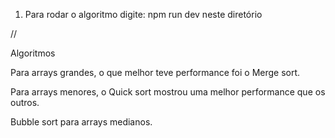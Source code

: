 1. Para rodar o algoritmo digite: npm run dev neste diretório

//

Algoritmos

Para arrays grandes, o que melhor teve performance foi o Merge sort.

Para arrays menores, o Quick sort mostrou uma melhor performance que os outros.

Bubble sort para arrays medianos.
